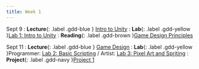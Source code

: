 ```yaml
---
title: Week 1
---
```


Sept 9
: **Lecture**{: .label .gdd-blue } [Intro to Unity]
: **Lab**{: .label .gdd-yellow }[Lab 1: Intro to Unity]
: **Reading**{: .label .gdd-brown }[Game Design Principles]

Sept 11
: **Lecture**{: .label .gdd-blue } [Game Design]
: **Lab**{: .label .gdd-yellow }Programmer: [Lab 2: Basic Scripting] / Artist: [Lab 3: Pixel Art and Spriting]
: **Project**{: .label .gdd-navy }[Project 1]

[Intro to Unity]: https://docs.google.com/presentation/d/1dAfCKSTjRtghfBLiGwkLpU6Dm3gb2sl1D8NYpA9ybg0/edit#slide=id.g2315d55620b_0_5
[Game Design]: https://docs.google.com/presentation/d/1MCv-Lv4LxIjcdYdUczBw8UDfVaa2TWeRwi2xyAX8N9E/edit#slide=id.p


[Lab 1: Intro to Unity]: ./../pages/labs/lab1/lab1
[Lab 2: Basic Scripting]: ./../pages/labs/lab2/lab2
[Lab 3: Pixel Art and Spriting]: ./../pages/labs/lab3/lab3

[Project 1]: ./../pages/projects/Projects

[Game Design Principles]: https://www.gamedesigning.org/learn/game-design-principles/ 

[Intro to Unity]: https://docs.google.com/presentation/d/1wZFuNQITPRJoUa2i8-fG9tHq-1LKDKsujn648OE9KGg/edit?usp=sharing
[Game Design]: https://docs.google.com/presentation/d/1JLabu51BfCX23SYAW_y11EFQJpdPpEQfzDpkxY_IKD4/edit?usp=sharing